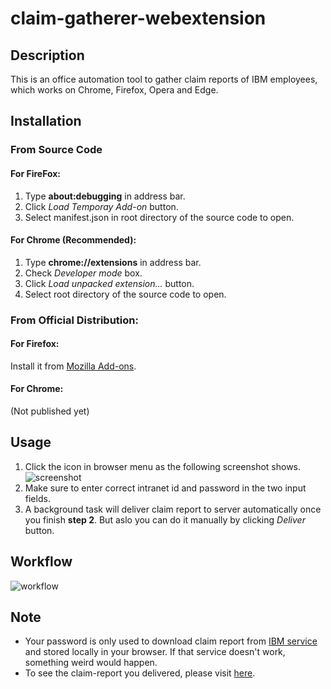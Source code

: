 # claim-gatherer-webextension
## Description
This is an office automation tool to gather claim reports of IBM employees, which works on Chrome, Firefox, Opera and Edge.

## Installation
### From Source Code
#### For FireFox:
  1. Type **about:debugging** in address bar.
  2. Click *Load Temporay Add-on* button.
  3. Select manifest.json in root directory of the source code to open.

#### For Chrome (Recommended):
  1. Type **chrome://extensions** in address bar.
  2. Check *Developer mode* box.
  3. Click *Load unpacked extension...* button.
  4. Select root directory of the source code to open.

### From Official Distribution:
#### For Firefox:
  Install it from [Mozilla Add-ons](https://addons.mozilla.org/en-US/firefox/addon/claim-gatherer/).
#### For Chrome:
(Not published yet)

## Usage
  1. Click the icon in browser menu as the following screenshot shows.
  ![screenshot](https://github.com/binartist/claim-gatherer-webextension/blob/master/screenshot.png)
  2. Make sure to enter correct intranet id and password in the two input fields. 
  3. A background task will deliver claim report to server automatically once you finish **step 2**. But aslo you can do it manually by clicking *Deliver* button. 

## Workflow
![workflow](https://raw.githubusercontent.com/binartist/claim-gatherer-webextension/master/workflow.png)

## Note 
* Your password is only used to download claim report from [IBM service](https://w3.ibm.com/services/bicentral/protect/reportframework/personal/5848/report.xls?type=excel) and stored locally in your browser. If that service doesn't work, something weird would happen.
* To see the claim-report you delivered, please visit [here](https://cybergear.io/claim-gatherer).
